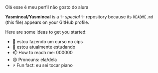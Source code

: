 Olá esse é meu perfil 
não gosto do alura 

**Yasmincal/Yasmincal** is a ✨ _special_ ✨ repository because its `README.md` (this file) appears on your GitHub profile.

Here are some ideas to get you started:

- 🔭 estou fazendo um curso no cips
- 🌱 estou atualmente estudando 
- 📫 How to reach me: 000000
- 😄 Pronouns: ela/dela 
- ⚡ Fun fact: eu sei tocar piano 
